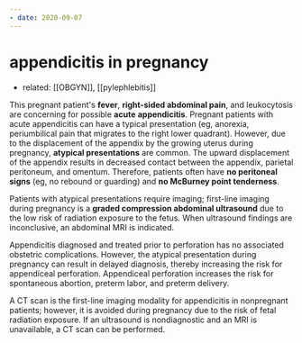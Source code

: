 ```yaml
---
- date: 2020-09-07
---
```


# appendicitis in pregnancy

- related: [[OBGYN]], [[pylephlebitis]]

This pregnant patient's **fever**, **right-sided abdominal pain**, and leukocytosis are concerning for possible **acute** **appendicitis**.  Pregnant patients with acute appendicitis can have a typical presentation (eg, anorexia, periumbilical pain that migrates to the right lower quadrant).  However, due to the displacement of the appendix by the growing uterus during pregnancy, **atypical presentations** are common.  The upward displacement of the appendix results in decreased contact between the appendix, parietal peritoneum, and omentum.  Therefore, patients often have **no peritoneal signs** (eg, no rebound or guarding) and **no McBurney point tenderness**.

Patients with atypical presentations require imaging; first-line imaging during pregnancy is a **graded compression abdominal ultrasound** due to the low risk of radiation exposure to the fetus.  When ultrasound findings are inconclusive, an abdominal MRI is indicated.

Appendicitis diagnosed and treated prior to perforation has no associated obstetric complications.  However, the atypical presentation during pregnancy can result in delayed diagnosis, thereby increasing the risk for appendiceal perforation.  Appendiceal perforation increases the risk for spontaneous abortion, preterm labor, and preterm delivery.

A CT scan is the first-line imaging modality for appendicitis in nonpregnant patients; however, it is avoided during pregnancy due to the risk of fetal radiation exposure.  If an ultrasound is nondiagnostic and an MRI is unavailable, a CT scan can be performed.
